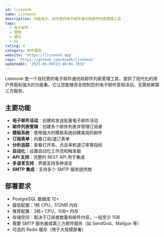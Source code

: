 ```yaml
---
id: listmonk
name: Listmonk
description: 功能强大、自托管的电子邮件通讯和邮件列表管理工具
tags:
  - 电子邮件
  - 营销
  - 通讯
  - Go
rating: 4
category: 邮件服务
website: 'https://listmonk.app'
repo: 'https://github.com/knadh/listmonk'
updatedAt: '2025-05-09T23:40:04.783Z'
---
```


Listmonk 是一个自托管的电子邮件通讯和邮件列表管理工具，提供了现代化的用户界面和强大的功能集。它让您能够完全控制您的电子邮件营销活动，无需依赖第三方服务。

## 主要功能

- **电子邮件活动**：创建和发送批量电子邮件活动
- **邮件列表管理**：创建多个邮件列表并管理订阅者
- **模板系统**：使用强大的模板系统创建美观的邮件
- **订阅表单**：内置订阅/退订表单
- **分析追踪**：查看打开率、点击率和退订率等指标
- **自动化**：设置自动化工作流和触发器
- **API 支持**：完整的 REST API 用于集成
- **多语言支持**：界面支持多种语言
- **SMTP 集成**：支持多个 SMTP 服务提供商

## 部署要求

- PostgreSQL 数据库 12+
- 最低配置：1核 CPU，512MB 内存
- 推荐配置：2核+ CPU，1GB+ 内存
- 存储空间：取决于订阅者数量和邮件内容，一般至少 1GB
- 需要 SMTP 服务器或第三方邮件服务（如 SendGrid、Mailgun 等）
- 可选的 Redis 缓存（用于大规模部署） 
